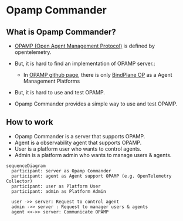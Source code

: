 # Opamp Commander

## What is Opamp Commander?
- [OPAMP (Open Agent Management Protocol)](https://opentelemetry.io/docs/specs/opamp/) is defined by opentelemetry.
- But, it is hard to find an implementation of OPAMP server.:
  - In [OPAMP github page](https://github.com/open-telemetry/opamp-spec), there is only [BindPlane OP](https://observiq.com/) as a Agent Management Platforms

- But, it is hard to use and test OPAMP.
- Opamp Commander provides a simple way to use and test OPAMP.

## How to work

- Opamp Commander is a server that supports OPAMP.
- Agent is a observability agent that supports OPAMP.
- User is a platform user who wants to control agents.
- Admin is a platform admin who wants to manage users & agents.

```mermaid
sequenceDiagram
  participant: server as Opamp Commander
  participant: agent as Agent support OPAMP (e.g. OpenTelemetry Collector)
  participant: user as Platform User
  participant: admin as Platform Admin
  
  user ->> server: Request to control agent
  admin ->> server : Request to manager users & agents
  agent <<->> server: Communicate OPAMP
```